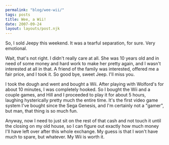 ```yaml
---
permalink: "blog/wee-wii/"
tags: posts
title: Wee, a Wii!
date: 2007-09-24
layout: layouts/post.njk
---
```


So, I sold Jeepy this weekend. It was a tearful separation, for sure. Very emotional. 

Wait, that's not right. I didn't really care at all. She was 10 years old and in need of some money and hard work to make her pretty again, and I wasn't interested at all in that. A friend of the family was interested, offered me a fair price, and I took it. So good bye, sweet Jeep. I'll miss you.

I took the dough and went and bought a Wii. After playing with Wolford's for about 10 minutes, I was completely hooked. So I bought the Wii and a couple games, and Hill and I proceeded to play it for about 5 hours, laughing hysterically pretty much the entire time. It's the first video game system I've bought since the Sega Genesis, and I'm certainly not a "gamer", but man, that thing is so much fun. 

Anyway, now I need to just sit on the rest of that cash and not touch it until the closing on my old house, so I can figure out exactly how much money I'll have left over after this whole exchange. My guess is that I won't have much to spare, but whatever. My Wii is worth it.